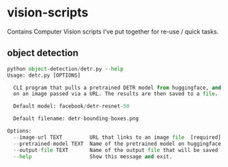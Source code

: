 # vision-scripts

Contains Computer Vision scripts I've put together for re-use / quick tasks.

## object detection

```python
python object-detection/detr.py --help
Usage: detr.py [OPTIONS]

  CLI program that pulls a pretrained DETR model from huggingface, and runs it
  on an image passed via a URL. The results are then saved to a file.

  Default model: facebook/detr-resnet-50

  Default filename: detr-bounding-boxes.png

Options:
  --image-url TEXT         URL that links to an image file  [required]
  --pretrained-model TEXT  Name of the pretrained model on huggingface
  --output-file TEXT       Name of the output file that will be saved
  --help                   Show this message and exit.
```